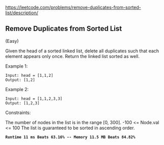 https://leetcode.com/problems/remove-duplicates-from-sorted-list/description/

## Remove Duplicates from Sorted List 
(Easy)

Given the head of a sorted linked list, delete all duplicates such that each element appears only once. Return the linked list sorted as well.
 

Example 1:
```
Input: head = [1,1,2]
Output: [1,2]
```
Example 2:
```
Input: head = [1,1,2,3,3]
Output: [1,2,3]
 ```

Constraints:

The number of nodes in the list is in the range [0, 300].
-100 <= Node.val <= 100
The list is guaranteed to be sorted in ascending order.

**`Runtime 11 ms Beats 63.16% -- Memory 11.5 MB Beats 84.82%`**
